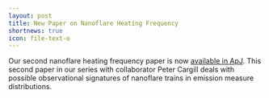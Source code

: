 ```yaml
---
layout: post
title: New Paper on Nanoflare Heating Frequency
shortnews: true
icon: file-text-o
---
```

Our second nanoflare heating frequency paper is now [available in ApJ](http://adsabs.harvard.edu/abs/2016ApJ...833..217B). This second paper in our series with collaborator Peter Cargill deals with possible observational signatures of nanoflare trains in emission measure distributions. 
